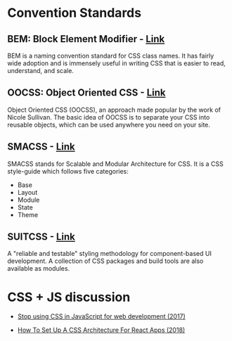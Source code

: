 # Convention Standards

## BEM: Block Element Modifier - [Link](http://getbem.com/introduction/)
BEM is a naming convention standard for CSS class names. It has fairly wide adoption and is immensely useful in writing CSS that is easier to read, understand, and scale.

## OOCSS: Object Oriented CSS - [Link](https://github.com/stubbornella/oocss/wiki)
Object Oriented CSS (OOCSS), an approach made popular by the work of Nicole Sullivan. The basic idea of OOCSS is to separate your CSS into reusable objects, which can be used anywhere you need on your site.

## SMACSS - [Link](http://smacss.com/book/categorizing)
SMACSS stands for Scalable and Modular Architecture for CSS. It is a CSS style-guide which follows five categories:

* Base
* Layout
* Module
* State
* Theme

## SUITCSS - [Link](http://suitcss.github.io/)
A "reliable and testable" styling methodology for component-based UI development. A collection of CSS packages and build tools are also available as modules.

# CSS + JS discussion

* [Stop using CSS in JavaScript for web development (2017)](https://medium.com/@gajus/stop-using-css-in-javascript-for-web-development-fa32fb873dcc)

* [How To Set Up A CSS Architecture For React Apps (2018)](https://medium.com/@markmuskardin/intro-to-css-architecture-for-react-apps-da0ec1753c86)
